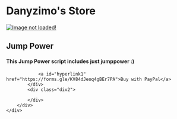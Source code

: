 <!-- the example
<div class="store1">
            <a href="https://forms.gle/v1fAmSASRScSXThv6" ><img id="img1" src="Resources\174861.png" alt="Image not loaded!"></a>
            <h2 id="title1">Title</h2>
            <h4 id="desc1">Description</h4>
            <div class="buy1">
                
                <a id="hyperlink1" href="https://forms.gle/v1fAmSASRScSXThv6">Buy with PayPal</a>
            </div>
            <div class="div2">
                
            </div>
        </div>

.store1{
        background-color: rgb(16, 146, 189);
        position: relative;
        width: 400px;
        height: 400px;
        left: 17px;
        top: 30px;
        border-radius: 5px;
        margin: 0%;
    }
    #title1{
        color: white;
        font-family: 'Fredoka', sans-serif;
        position: relative;
        left: 150px;
        top: -40px;
        margin: 0%;
    }
    #desc1{
        color: white;
        font-family: 'Fredoka', sans-serif;
        position: relative;
        left: 140px;
        top: -20px;
        margin: 0%;
    }
    #hyperlink1{
        color: rgb(255, 255, 255);
        font-family: 'Fredoka', sans-serif;
        text-decoration:none;
        position: relative;
        top: 15px;
        left: 25px;
        font-size: 30px;
        margin: 0%;
    }
    .buy1{
        background-color: deepskyblue;
        position: relative;
        width: 370px;
        top: 210px;
        left: 14px;
        height: 70px;
        border-radius: 5px;
        margin: 0%;
    }
-->
<!DOCTYPE html>
<html lang="en">
<head>
    <link rel="shortcut icon" href="Resources/DZ.png" type="image/gif">
    <meta charset="UTF-8">
    <meta http-equiv="X-UA-Compatible" content="IE=edge">
    <meta name="viewport" content="width=device-width, initial-scale=1.0">
    <title>Danyzimo's store</title>
</head>
<body>
    <div class="div1">
        <div class="name">
            <h1 id="t1">Danyzimo's Store</h1>
        </div>
        <div class="store1">
            <a href="https://forms.gle/KV84dJeoq4gBEr7PA" ><img id="img1" src="Resources\174861.png" alt="Image not loaded!"></a>
            <h2 id="title1">Jump Power</h2>
            <h4 id="desc1">This Jump Power script includes just jumppower :)</h4>
            <div class="buy1">
                
                <a id="hyperlink1" href="https://forms.gle/KV84dJeoq4gBEr7PA">Buy with PayPal</a>
            </div>
            <div class="div2">
                
            </div>
        </div>
    </div>
</body>
<style>
    
  @import url('https://fonts.googleapis.com/css2?family=Fredoka:wght@500&display=swap');
  #img1{
        width: 50px;
        height: 50px;
        position: relative;
        left: 300px;
        top: 320px;
        z-index: 2;
    }
    .div1{
        position: relative;
        width: 1890px;
        height: 900px;
        border-radius: 0.3%;
        background-color: deepskyblue;
    }
    .name{
        position: relative;
        width: 1850px;
        height: 50px;
        bottom: -19px;
        left: 17px;
        border-radius: 5px;
        background-color: rgb(16, 146, 189);
    }
    #t1{
        font-family: 'Fredoka', sans-serif;
        text-align: center;
        position: relative;
        top: 5px;
        color: white;
        
    }
    .store1{
        background-color: rgb(16, 146, 189);
        position: relative;
        width: 400px;
        height: 400px;
        left: 17px;
        top: 30px;
        border-radius: 5px;
        margin: 0%;
    }
    #title1{
        color: white;
        font-family: 'Fredoka', sans-serif;
        position: relative;
        left: 120px;
        top: -40px;
        margin: 0%;
    }
    #desc1{
        color: white;
        font-family: 'Fredoka', sans-serif;
        position: relative;
        left: 20px;
        top: -20px;
        margin: 0%;
    }
    #hyperlink1{
        color: rgb(255, 255, 255);
        font-family: 'Fredoka', sans-serif;
        text-decoration:none;
        position: relative;
        top: 15px;
        left: 25px;
        font-size: 30px;
        margin: 0%;
    }
    .buy1{
        background-color: deepskyblue;
        position: relative;
        width: 370px;
        top: 210px;
        left: 14px;
        height: 70px;
        border-radius: 5px;
        margin: 0%;
    }
    
    
</style>
</html>
